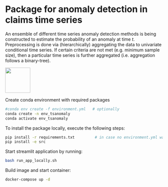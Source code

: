 # Package for anomaly detection in claims time series

An ensemble of different time series anomaly detection methods is being constructed to estimate the probability of an anomaly at time $t$. Preprocessing is done via (hierarchically) aggregating the data to univariate conditional time series. If certain criteria are not met (e.g. minimum sample size), then a particular time series is further aggregated (i.e. aggregation follows a binary-tree). 

<img src= "https://openclipart.org/image/400px/svg_to_png/319677/microscope-retro.png" width="80" />


Create conda environment with required packages 
```bash
#conda env create -f environment.yml   # optionally
conda create -n env_tsanomaly
conda activate env_tsanomaly
```

To install the package locally, execute the following steps:

```bash
pip install -r requirements.txt         # in case no environment.yml was used
pip install -e src
```

Start streamlit application by running:

```bash                                 
bash run_app_locally.sh 
```

Build image and start container:
```bash                                 
docker-compose up -d 
```

 